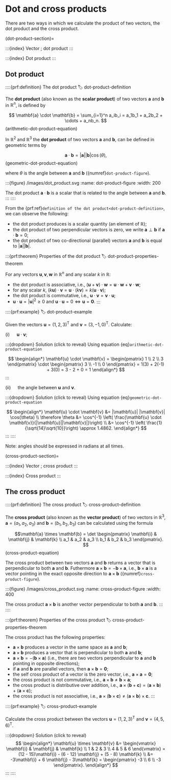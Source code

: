 # Dot and cross products

There are two ways in which we calculate the product of two vectors, the dot product and the cross product.

(dot-product-section)=

:::{index} Vector ; dot product
:::

:::{index} Dot product
:::

## Dot product

::::{prf:definition} The dot product
:label: dot-product-definition

The **dot product** (also known as the **scalar product**) of two vectors $\mathbf{a}$ and $\mathbf{b}$ in $\mathbb{R}^n$, is defined by

$$ \mathbf{a} \cdot \mathbf{b} = \sum_{i=1}^n a_ib_i = a_1b_1 + a_2b_2 + \cdots + a_nb_n. $$(arithmetic-dot-product-equation)

In $\mathbb{R}^2$ and $\mathbb{R}^3$ the **dot product** of two vectors $\mathbf{a}$ and $\mathbf{b}$, can be defined in geometric terms by

$$ \mathbf{a} \cdot \mathbf{b} = |\mathbf{a}| |\mathbf{b}| \cos(\theta), $$(geometric-dot-product-equation)

where $\theta$ is the angle between $\mathbf{a}$ and $\mathbf{b}$ ({numref}`dot-product-figure`).

:::{figure} /images/dot_product.svg
:name: dot-product-figure
:width: 200

The dot product $\mathbf{a} \cdot \mathbf{b}$ is a scalar that is related to the angle between $\mathbf{a}$ and $\mathbf{b}$.
:::
::::

From the {prf:ref}`definition of the dot product<dot-product-definition>`, we can observe the following:

- the dot product produces is a scalar quantity (an element of $\mathbb{R}$);
- the dot product of two perpendicular vectors is zero, we write $\mathbf{a}\perp\mathbf{b}$ if $\mathbf{a}\cdot\mathbf{b}=0$;
- the dot product of two co-directional (parallel) vectors $\mathbf{a}$ and $\mathbf{b}$ is equal to $|\mathbf{a}| |\mathbf{b}|$.

:::{prf:theorem} Properties of the dot product
:label: dot-product-properties-theorem

For any vectors $\mathbf{u},\mathbf{v},\mathbf{w}$ in $\mathbb{R}^n$ and any scalar $k$ in $\mathbb{R}$:

- the dot product is associative, i.e., $(\mathbf{u} + \mathbf{v})\cdot \mathbf{w} = \mathbf{u} \cdot \mathbf{w} + \mathbf{v} \cdot \mathbf{w}$;
- for any scalar $k$, $(k \mathbf{u})\cdot \mathbf{v} = \mathbf{u} \cdot (k \mathbf{v})= k (\mathbf{u} \cdot \mathbf{v})$;
- the dot product is commutative, i.e., $\mathbf{u} \cdot \mathbf{v} = \mathbf{v} \cdot \mathbf{u}$;
- $\mathbf{u} \cdot \mathbf{u} = |\mathbf{u}|^2 \geq 0 \text{ and } \mathbf{u} \cdot \mathbf{u} = 0 \iff \mathbf{u} = \mathbf{0}.$
:::

::::{prf:example}
:label: dot-product-example

Given the vectors $\mathbf{u} = (1, 2, 3)^\mathrm{T}$ and $\mathbf{v} = (3, -1, 0)^\mathrm{T}$. Calculate:

(i) &emsp; $\mathbf{u} \cdot \mathbf{v}$;

:::{dropdown} Solution (click to reveal)
Using equation {eq}`arithmetic-dot-product-equation`

$$ \begin{align*}
    \mathbf{u} \cdot \mathbf{v} = \begin{pmatrix} 1 \\ 2 \\ 3 \end{pmatrix} \cdot \begin{pmatrix} 3 \\ -1 \\ 0 \end{pmatrix} = 1(3) + 2(-1) + 3(0) = 3 - 2 + 0 = 1
\end{align*} $$
:::

(ii) &emsp; the angle between $\mathbf{u}$ and $\mathbf{v}$.

:::{dropdown} Solution (click to reveal)
Using equation {eq}`geometric-dot-product-equation`

$$ \begin{align*}
    \mathbf{u} \cdot \mathbf{v} &= |\mathbf{u}| |\mathbf{v}| \cos(\theta) \\
    \therefore \theta &= \cos^{-1} \left( \frac{\mathbf{u} \cdot \mathbf{v}}{|\mathbf{u}||\mathbf{v}|}\right) \\
    &= \cos^{-1} \left( \frac{1}{\sqrt{14}\sqrt{10}}\right) \approx 1.4862.
\end{align*} $$
:::
::::

Note: angles should be expressed in radians at all times.

(cross-product-section)=

:::{index} Vector ; cross product
:::

:::{index} Cross product
:::

## The cross product

::::{prf:definition} The cross product
:label: cross-product-definition

The **cross product** (also known as the **vector product**) of two vectors in $\mathbb{R}^3$, $\mathbf{a}=(a_1,a_2,a_3)$ and $\mathbf{b}=(b_1,b_2,b_3)$ can be calculated using the formula

$$\mathbf{a} \times \mathbf{b} = \det 
\begin{pmatrix}
    \mathbf{i} & \mathbf{j} & \mathbf{k} \\
    a_1 & a_2 & a_3 \\
    b_1 & b_2 & b_3
\end{pmatrix}. $$(cross-product-equation)

The cross product between two vectors $\mathbf{a}$ and $\mathbf{b}$ returns a vector that is perpendicular to both $\mathbf{a}$ and $\mathbf{b}$. Futhermore $\mathbf{a} \times \mathbf{b} = -\mathbf{b} \times \mathbf{a}$, i.e., $\mathbf{b} \times \mathbf{a}$ is a vector pointing in the exact opposite direction to $\mathbf{a} \times \mathbf{b}$ ({numref}`cross-product-figure`).

:::{figure} /images/cross_product.svg
:name: cross-product-figure
:width: 400

The cross product $\mathbf{a} \times \mathbf{b}$ is another vector perpendicular to both $\mathbf{a}$ and $\mathbf{b}$.
:::
::::

:::{prf:theorem} Properties of the cross product
:label: cross-product-properties-theorem

The cross product has the following properties:

- $\mathbf{a}\times \mathbf{b}$ produces a vector in the same space as $\mathbf{a}$ and $\mathbf{b}$;
- $\mathbf{a}\times \mathbf{b}$ produces a vector that is perpendicular to both $\mathbf{a}$ and $\mathbf{b}$;
- $\mathbf{a} \times \mathbf{b} = -(\mathbf{b} \times \mathbf{a})$ (i.e., there are two vectors perpendicular to $\mathbf{a}$ and $\mathbf{b}$ pointing in opposite directions);
- if $\mathbf{a}$ and $\mathbf{b}$ are parallel vectors, then $\mathbf{a}\times \mathbf{b} = \mathbf{0}$;
- the self cross product of a vector is the zero vector, i.e., $\mathbf{a} \times \mathbf{a} = \mathbf{0}$;
- the cross product is not commutative, i.e., $\mathbf{a} \times \mathbf{b} \neq \mathbf{b} \times \mathbf{a}$;
- the cross product is distributive over addition, i.e., $\mathbf{a} \times (\mathbf{b} + \mathbf{c}) = (\mathbf{a} \times \mathbf{b}) + (\mathbf{a} \times \mathbf{c})$;
- the cross product is not associative, i.e., $\mathbf{a} \times (\mathbf{b} \times \mathbf{c}) \neq (\mathbf{a} \times \mathbf{b}) \times \mathbf{c}$.
:::

::::{prf:example}
:label: cross-product-example

Calculate the cross product between the vectors $\mathbf{u} = (1, 2, 3)^\mathrm{T}$ and $\mathbf{v} = (4, 5, 6)^\mathrm{T}$.

:::{dropdown} Solution (click to reveal)
$$ \begin{align*}
    \mathbf{u} \times \mathbf{v} &= \begin{vmatrix} \mathbf{i} & \mathbf{j} & \mathbf{k} \\ 1 & 2 & 3 \\ 4 & 5 & 6 \end{vmatrix}
    = (12 - 15)\mathbf{i} - (6 - 12) \mathbf{j} + (5 - 8) \mathbf{k} \\
    &= -3\mathbf{i} + 6 \mathbf{j} - 3\mathbf{k}
    = \begin{pmatrix} -3 \\ 6 \\ -3 \end{pmatrix}.
\end{align*} $$
:::
::::
